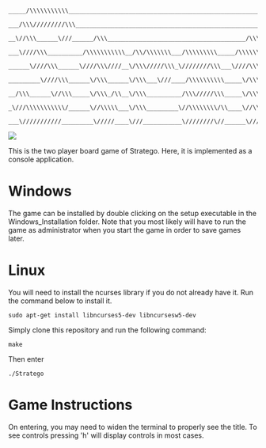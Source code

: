 ```
_____/\\\\\\\\\\\______________________________________________________________________________________________________
 ___/\\\/////////\\\____________________________________________________________________________________________________
  __\//\\\______\///______/\\\_______________________________________/\\\_______________________/\\\\\\\\________________
   ___\////\\\__________/\\\\\\\\\\\__/\\/\\\\\\\___/\\\\\\\\\_____/\\\\\\\\\\\_____/\\\\\\\\___/\\\////\\\_____/\\\\\____
    ______\////\\\______\////\\\////__\/\\\/////\\\_\////////\\\___\////\\\////____/\\\/////\\\_\//\\\\\\\\\___/\\\///\\\__
     _________\////\\\______\/\\\______\/\\\___\///____/\\\\\\\\\\_____\/\\\_______/\\\\\\\\\\\___\///////\\\__/\\\__\//\\\_
      __/\\\______\//\\\_____\/\\\_/\\__\/\\\__________/\\\/////\\\_____\/\\\_/\\__\//\\///////____/\\_____\\\_\//\\\__/\\\__
       _\///\\\\\\\\\\\/______\//\\\\\___\/\\\_________\//\\\\\\\\/\\____\//\\\\\____\//\\\\\\\\\\_\//\\\\\\\\___\///\\\\\/___
        ___\///////////_________\/////____\///___________\////////\//______\/////______\//////////___\////////______\/////_____
```

<a href="https://github.com/tjunruh/Stratego/actions/workflows/pipeline.yml"><img src="https://img.shields.io/github/actions/workflow/status/tjunruh/Stratego/pipeline.yml?label=build&branch=main"></a>

This is the two player board game of Stratego. Here, it is implemented as a console application.

# Windows

The game can be installed by double clicking on the setup executable in the Windows_Installation folder. Note that you most likely will have to run the game as administrator when you start the game in order to save games later.

# Linux

You will need to install the ncurses library if you do not already have it. Run the command below to install it.

```shell
sudo apt-get install libncurses5-dev libncursesw5-dev
```

Simply clone this repository and run the following command:

```shell
make
```

Then enter

```shell
./Stratego
```

# Game Instructions

On entering, you may need to widen the terminal to properly see the title. To see controls pressing 'h' will display controls in most cases.
